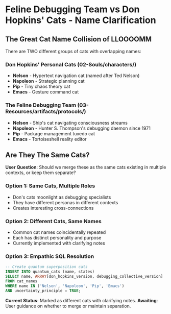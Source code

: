 # Feline Debugging Team vs Don Hopkins' Cats - Name Clarification

## The Great Cat Name Collision of LLOOOOMM

There are TWO different groups of cats with overlapping names:

### Don Hopkins' Personal Cats (02-Souls/characters/)
- **Nelson** - Hypertext navigation cat (named after Ted Nelson)
- **Napoleon** - Strategic planning cat
- **Pip** - Tiny chaos theory cat  
- **Emacs** - Gesture command cat

### The Feline Debugging Team (03-Resources/artifacts/protocols/)
- **Nelson** - Ship's cat navigating consciousness streams
- **Napoleon** - Hunter S. Thompson's debugging daemon since 1971
- **Pip** - Package management tuxedo cat
- **Emacs** - Tortoiseshell reality editor

## Are They The Same Cats?

**User Question**: Should we merge these as the same cats existing in multiple contexts, or keep them separate?

### Option 1: Same Cats, Multiple Roles
- Don's cats moonlight as debugging specialists
- They have different personas in different contexts
- Creates interesting cross-connections

### Option 2: Different Cats, Same Names  
- Common cat names coincidentally repeated
- Each has distinct personality and purpose
- Currently implemented with clarifying notes

### Option 3: Empathic SQL Resolution
```sql
-- Create quantum superposition cats
INSERT INTO quantum_cats (name, states)
SELECT name, ARRAY[don_hopkins_version, debugging_collective_version]
FROM cat_names
WHERE name IN ('Nelson', 'Napoleon', 'Pip', 'Emacs')
AND uncertainty_principle = TRUE;
```

**Current Status**: Marked as different cats with clarifying notes.
**Awaiting**: User guidance on whether to merge or maintain separation. 